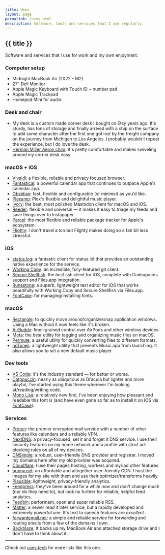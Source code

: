 ```yaml
---
title: Uses
layout: page
permalink: /uses.html
description: Software, tools and services that I use regularly.
---
```

<h2 class="page-header">{{ title }}</h2>

Software and services that I use for work and my own enjoyment.

<h3>Computer setup</h3>

- Midnight MacBook Air (2022 - M2)
- 27" Dell Monitor
- Apple Magic Keyboard with Touch ID + number pad
- Apple Magic Trackpad
- Homepod Mini for audio

<h3>Desk and chair</h3>

- My desk is a custom made corner desk I bought on Etsy years ago. It's sturdy, has tons of storage and finally arrived with a chip on the surface to add some character after the first one got lost by the freight company on the journey from Michigan to Los Angeles. I probably _wouldn't_ repeat the experience, but I do love the desk.
- [Herman Miller Aeron chair](https://www.hermanmiller.com/products/seating/office-chairs/aeron-chairs/): it's pretty comfortable and makes swiveling around my corner desk easy.

<h3>macOS + iOS</h3>

- [Vivaldi](https://vivaldi.net): a flexible, reliable and privacy focused browser.
- [Fantastical](https://flexibits.com/fantastical): a powerful calendar app that continues to outpace Apple's calendar app.
- [Obsidian](https://obsidian.md): fast, flexible and configurable (or minimal) as you'd like.
- [Plexamp](https://www.plex.tv/plexamp/): Plex's flexible and delightful music player.
- [Ivory](https://tapbots.com/ivory/): the best, most polished Mastodon client for macOS and iOS.
- [Reeder](https://reeder.app): flexible and universal — it makes it easy to triage my feeds and save things over to Instapaper.
- [Parcel](https://parcelapp.net): the most flexible and reliable package tracker for Apple's ecosystem.
- [Flighty](https://flightyapp.com): I don't travel a ton but Flighty makes doing so a fair bit less stressful.

<h3>iOS</h3>

- [status.log](https://apps.apple.com/us/app/status-log/id6444921793): a fantastic client for status.lol that provides an outstanding native experience for the service.
- [Working Copy](https://workingcopy.app): an incredible, fully-featured git client.
- [Secure Shellfish](https://secureshellfish.app): the _best_ ssh client for iOS, complete with Codeapaces support and Files.app integration.
- [Runestone](https://runestone.app): a superb, lightweight text editor for iOS that works beautifully with Working Copy and Secure Shellfish via Files.app.
- [FontCase](https://apps.apple.com/us/app/fontcase-manage-your-type/id1205074470): for managing/installing fonts.

<h3>macOS</h3>

- [Rectangle](https://rectangleapp.com): to quickly move around/organize/snap application windows. Using a Mac without it now feels like it's broken.
- [AirBuddy](https://v2.airbuddy.app): finer-grained control over AirPods and other wireless devices.
- [Meta](https://www.nightbirdsevolve.com/meta): the _best_ utility for tagging and organizing music files on macOS.
- [Permute](https://software.charliemonroe.net/permute): a useful utility for quickly converting files to different formats.
- [noTunes](https://github.com/tombonez/noTunes): a lightweight utility that prevents Music.app from launching. It also allows you to set a new default music player.

<h3>Dev tools</h3>

- [VS Code](https://code.visualstudio.com): it's the industry standard — for better or worse.
- [Catppuccin](https://github.com/catppuccin): nearly as ubiquitous as Dracula but lighter and more playful, I've started using this theme wherever I'm looking at/reading/writing code.
- [Mono Lisa](https://monolisa.dev): a relatively new find, I've been enjoying how pleasant and readable this font is (and have even gone so far as to install it on iOS via [FontCase](https://apps.apple.com/us/app/fontcase-manage-your-type/id1205074470)).

<h3>Services</h3>

- <a class="plausible-event-name=Proton+referral" href="https://pr.tn/ref/X775YX40Z50G">Proton</a>: the premier encrypted mail service with a number of other features like calendars and a reliable VPN.
- <a class="plausible-event-name=NextDNS+referral" href="https://nextdns.io/?from=m56mt3z6">NextDNS</a>: a privacy-focused, set it and forget it DNS service. I use their security features on my home network and a profile with strict ad-blocking rules on all of my devices.
- <a class="plausible-event-name=DNSimple+referral" href="https://dnsimple.com/r/3a7cbb9e15df8f">DNSimple</a>: a robust, user-friendly DNS provider and registrar. I moved my domains here after my old provider was acquired.
- [Cloudflare](https://cloudfllare.com): I use their pages hosting, workers and myriad other features.
- <a class="plausible-event-name=bunny.net+referral" href="https://bunny.net?ref=revw3mehej">bunny.net</a>: an affordable and altogether user-friendly CDN. I host the images for my site with them and use their optimizer/transforms heavily.
- [Plausible](https://plausible.io): lightweight, privacy-friendly analytics.
- <a class="plausible-event-name=Feedpress+referral" href="https://feedpress.com/?affid=34370">Feedpress</a>: they've been around for a while now and don't change much (nor do they need to), but look no further for reliable, helpful feed analytics.
- [Feedbin](https://feedbin.com): performant, open and super reliable RSS.
- <a class="plausible-event-name=Matter+referral" href="https://web.getmatter.com/referral/ss6td795">Matter</a>: a newer read it later service, but a rapidly developed and extremely powerful one. It's text to speech features are _excellent_.
- [forwardemail.net](https://forwardemail.net): a simple and reliable service for forwarding and routing emails from a few of the domains I own.
- [Backblaze](https://backblaze.com): It backs up my MacBook Air and attached storage drive and I don't have to think about it.

<hr />

Check out [uses.tech](https://uses.tech) for more lists like this one.
